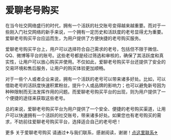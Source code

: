 # 爱聊老号购买

在当今社交网络盛行的时代，拥有一个活跃的社交账号变得越来越重要。而对于一些刚入门社交网络的新手来说，一个拥有一定历史和活跃度的老号显得尤为重要。爱聊老号购买平台应运而生，为用户提供了方便快捷的老号购买服务。

爱聊老号购买平台上，用户可以选择符合自己需求的老号，包括但不限于微信、QQ、微博等平台的账号。这些老号都是经过筛选和审核的，确保了其活跃度和真实性，让用户可以放心购买并使用。不仅如此，爱聊老号购买平台还提供了安全的交易环境和售后服务，让用户的购买体验更加顺畅。

对于一些个人或者企业来说，拥有一个活跃的老号可以带来诸多好处。比如，可以借助老号的活跃度快速积累粉丝，提升个人或品牌的影响力；也可以避免新号因为种种限制而无法发挥作用的问题。而爱聊老号购买平台的出现，则为用户提供了一个便捷的途径来获取这些老号。

总的来说，爱聊老号购买平台为用户提供了一个安全、便捷的老号购买渠道，让用户可以快速拥有一个活跃的社交账号，带来诸多好处。如果您也有老号购买的需求，不妨前往爱聊老号购买平台，选择适合自己的老号吧！

更多 关于爱聊老号购买 请通过✈与我们联系，感谢阅读，谢谢！[点这里联系✈](https://ads.k02.cc)